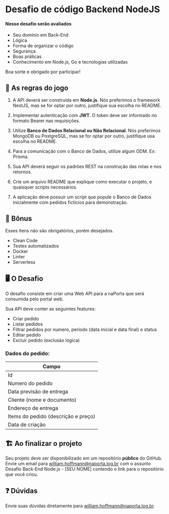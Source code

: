 # Desafio de código Backend NodeJS

#### Nesse desafio serão avaliados
* Seu domínio em Back-End
* Lógica
* Forma de organizar o código
* Segurança
* Boas práticas
* Conhecimento em Node.js, Go e tecnologias utilizadas

Boa sorte e obrigado por participar!

## 🚨 As regras do jogo

1. A API deverá ser construída em **Node.js**. Nós preferimos o framework NestJS, mas se for optar por outro, justifique sua escolha no README.

2. Implementar autenticação com **JWT**. O token deve ser informado no formato Bearer nas requisições.

3. Utilize **Banco de Dados Relacional ou Não Relacional**. Nós preferimos MongoDB ou PostgreSQL, mas se for optar por outro, justifique usa escolha no README.

4. Para a comunicação com o Banco de Dados, utilize algum ODM. Ex: Prisma.

5. Sua API deverá seguir os padrões REST na construção das rotas e nos retornos.

6. Crie um arquivo README que explique como executar o projeto, e quaisquer scripts necessários.

7. A aplicação deve possuir um script que popule o Banco de Dados inicialmente com pedidos fictícios para demonstração.

## 🎁 Bônus

Esses itens não são obrigatórios, porém desejados.

* Clean Code
* Testes automatizados
* Docker
* Linter
* Serverless

## 🖥 O Desafio

O desafio consiste em criar uma Web API para a naPorta que será consumida pelo portal web. 

Sua API deve conter as seguintes features:

* Criar pedido
* Listar pedidos
* Filtrar pedidos por numero, período (data inicial e data final) e status
* Editar pedido
* Excluir pedido (exclusão lógica)

### Dados do pedido: 

| Campo                               |
|-------------------------------------|
| Id                                  |
| Numero do pedido                    |
| Data previsão de entrega            |
| Cliente (nome e documento)          |
| Endereço de entrega                 |
| Items do pedido (descrição e preço) |
| Data de criação                     |


## 🏗 Ao finalizar o projeto

Seu projeto deve ser disponibilizado em um repositório **público** do GitHub.
Envie um email para william.hoffmann@naporta.log.br com o assunto Desafio Back-End Node.js - [SEU NOME] contendo o link para o repositório que você criou.

## :question: Dúvidas

Envie suas dúvidas diretamente para william.hoffmann@naporta.log.br.